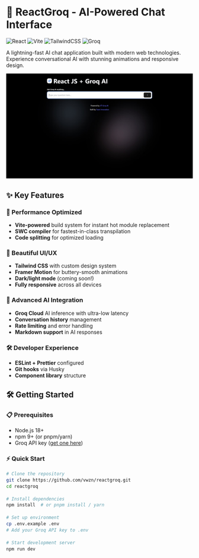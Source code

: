 # 🚀 ReactGroq - AI-Powered Chat Interface

![React](https://img.shields.io/badge/React-18+-61DAFB?logo=react&logoColor=white)
![Vite](https://img.shields.io/badge/Vite-4.x-646CFF?logo=vite&logoColor=white)
![TailwindCSS](https://img.shields.io/badge/TailwindCSS-3.x-06B6D4?logo=tailwind-css&logoColor=white)
![Groq](https://img.shields.io/badge/Groq-API-00B4AB?logo=groq&logoColor=white)

A lightning-fast AI chat application built with modern web technologies. Experience conversational AI with stunning animations and responsive design.

![ReactGroq Screenshot](./public/screenshot.jpg) 

## ✨ Key Features

### 🚀 Performance Optimized
- **Vite-powered** build system for instant hot module replacement
- **SWC compiler** for fastest-in-class transpilation
- **Code splitting** for optimized loading

### 🎨 Beautiful UI/UX
- **Tailwind CSS** with custom design system
- **Framer Motion** for buttery-smooth animations
- **Dark/light mode** (coming soon!)
- **Fully responsive** across all devices

### 🤖 Advanced AI Integration
- **Groq Cloud** AI inference with ultra-low latency
- **Conversation history** management
- **Rate limiting** and error handling
- **Markdown support** in AI responses

### 🛠 Developer Experience
- **ESLint + Prettier** configured
- **Git hooks** via Husky
- **Component library** structure

## 🛠️ Getting Started

### 📋 Prerequisites

- Node.js 18+
- npm 9+ (or pnpm/yarn)
- Groq API key ([get one here](https://console.groq.com))

### ⚡ Quick Start

```bash
# Clone the repository
git clone https://github.com/vwzn/reactgroq.git
cd reactgroq

# Install dependencies
npm install  # or pnpm install / yarn

# Set up environment
cp .env.example .env
# Add your Groq API key to .env

# Start development server
npm run dev